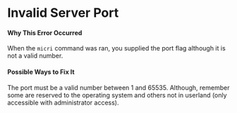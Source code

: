 # Invalid Server Port

#### Why This Error Occurred

When the `micri` command was ran, you supplied the port flag although it is
not a valid number.


#### Possible Ways to Fix It

The port must be a valid number between 1 and 65535. Although, remember some are
reserved to the operating system and others not in userland (only accessible
with administrator access).

